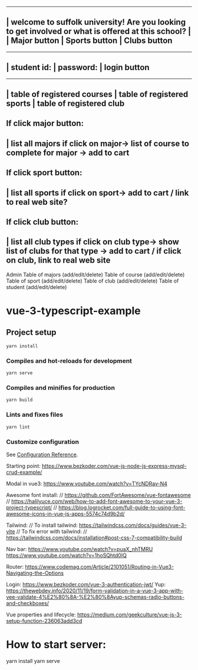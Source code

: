 ---------------------------------------------------------------------------------
|     welcome to suffolk university! Are you looking to get involved or what is offered at this school?       |
|       Major button
|       Sports button
|       Clubs button
---------------------------------------------------------------------------------------------------------------

---------------------------------------------------------------------------------------------------------------
|      student id:
|      password:
|      login button
---------------------------------------------------------------------------------------------------------------

---------------------------------------------------------------------------------------------------------------
| table of registered courses
| table of registered sports
| table of registered club
---------------------------------------------------------------------------------------------------------------


If click major button:
---------------------------------------------------------------------------------------------------------------
| list all majors      if click on major-> list of course to complete for major -> add to cart
---------------------------------------------------------------------------------------------------------------

If click sport button:
---------------------------------------------------------------------------------------------------------------
| list all sports      if click on sport-> add to cart / link to real web site?
---------------------------------------------------------------------------------------------------------------

If click club button:
---------------------------------------------------------------------------------------------------------------
| list all club types      if click on club type-> show list of clubs for that type -> add to cart / if click on club, link to real web site
---------------------------------------------------------------------------------------------------------------


Admin
Table of majors (add/edit/delete)
Table of course (add/edit/delete)
Table of sport (add/edit/delete)
Table of club (add/edit/delete)
Table of student (add/edit/delete)




# vue-3-typescript-example

## Project setup
```
yarn install
```

### Compiles and hot-reloads for development
```
yarn serve
```

### Compiles and minifies for production
```
yarn build
```

### Lints and fixes files
```
yarn lint
```

### Customize configuration
See [Configuration Reference](https://cli.vuejs.org/config/).

Starting point:
https://www.bezkoder.com/vue-js-node-js-express-mysql-crud-example/


Modal in vue3:
https://www.youtube.com/watch?v=TYcNDRav-N4


Awesome font install:
// https://github.com/FortAwesome/vue-fontawesome
// https://halilyuce.com/web/how-to-add-font-awesome-to-your-vue-3-project-typescript/
// https://blog.logrocket.com/full-guide-to-using-font-awesome-icons-in-vue-js-apps-5574c74d9b2d/

Tailwind:
// To install tailwind: https://tailwindcss.com/docs/guides/vue-3-vite
// To fix error with tailwind:
// https://tailwindcss.com/docs/installation#post-css-7-compatibility-build

Nav bar:
https://www.youtube.com/watch?v=puaX_nhTMRU
https://www.youtube.com/watch?v=1hoSQhtd0IQ

Router:
https://www.codemag.com/Article/2101051/Routing-in-Vue3-Navigating-the-Options

Login:
https://www.bezkoder.com/vue-3-authentication-jwt/
Yup: https://thewebdev.info/2020/11/19/form-validation-in-a-vue-3-app-with-vee-validate-4%E2%80%8A-%E2%80%8Ayup-schemas-radio-buttons-and-checkboxes/

Vue properties and lifecycle:
https://medium.com/geekculture/vue-js-3-setup-function-236063add3cd

How to start server:
====================
yarn install
yarn serve